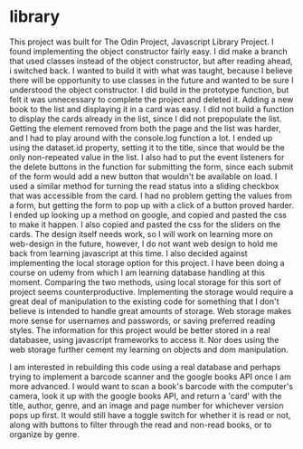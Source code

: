 # library

This project was built for The Odin Project, Javascript Library Project. I found implementing the object constructor fairly easy. I did make a branch that used classes instead of the object constructor, but after reading ahead, i switched back. I wanted to build it with what was taught, because I believe there will be opportunity to use classes in the future and wanted to be sure I understood the object constructor. I did build in the prototype function, but felt it was unnecessary to complete the project and deleted it. Adding a new book to the list and displaying it in a card was easy. I did not build a function to display the cards already in the list, since I did not prepopulate the list. Getting the element removed from both the page and the list was harder, and I had to play around with the console.log function a lot. I ended up using the dataset.id property, setting it to the title, since that would be the only non-repeated value in the list. I also had to put the event listeners for the delete buttons in the function for submitting the form, since each submit of the form would add a new button that wouldn't be available on load. I used a similar method for turning the read status into a sliding checkbox that was accessible from the card. I had no problem getting the values from a form, but getting the form to pop up with a click of a button proved harder. I ended up looking up a method on google, and copied and pasted the css to make it happen. I also copied and pasted the css for the sliders on the cards. The design itself needs work, so I will work on learning more on web-design in the future, however, I do not want web design to hold me back from learning javascript at this time. I also decided against implementing the local storage option for this project. I have been doing a course on udemy from which I am learning database handling at this moment. Comparing the two methods, using local storage for this sort of project seems counterproductive. Implementing the storage would require a great deal of manipulation to the existing code for something that I don't believe is intended to handle great amounts of storage. Web storage makes more sense for usernames and passwords, or saving preferred reading styles. The information for this project would be better stored in a real databasee, using javascript frameworks to access it. Nor does using the web storage further cement my learning on objects and dom manipulation. 

I am interested in rebuilding this code using a real database and perhaps trying to implement a barcode scanner and the google books API once I am more advanced. I would want to scan a book's barcode with the computer's camera, look it up with the google books API, and return a 'card' with the title, author, genre, and an image and page number for whichever version pops up first. It would still have a toggle switch for whether it is read or not, along with buttons to filter through the read and non-read books, or to organize by genre. 
